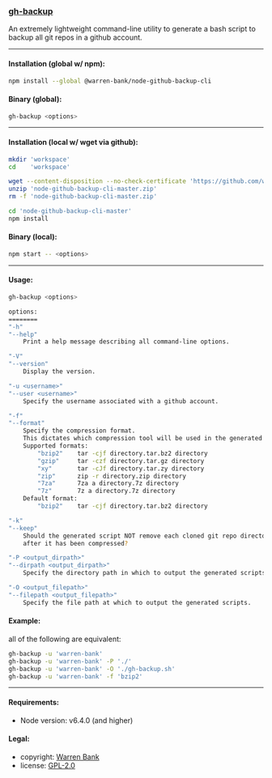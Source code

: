 ### [gh-backup](https://github.com/warren-bank/node-github-backup-cli)

An extremely lightweight command-line utility to generate a bash script to backup all git repos in a github account.

- - - -

#### Installation (global w/ npm):

```bash
npm install --global @warren-bank/node-github-backup-cli
```

#### Binary (global):

```bash
gh-backup <options>
```

- - - -

#### Installation (local w/ wget via github):

```bash
mkdir 'workspace'
cd    'workspace'

wget --content-disposition --no-check-certificate 'https://github.com/warren-bank/node-github-backup-cli/archive/master.zip'
unzip 'node-github-backup-cli-master.zip'
rm -f 'node-github-backup-cli-master.zip'

cd 'node-github-backup-cli-master'
npm install
```

#### Binary (local):

```bash
npm start -- <options>
```

- - - -

#### Usage:

```bash
gh-backup <options>

options:
========
"-h"
"--help"
    Print a help message describing all command-line options.

"-V"
"--version"
    Display the version.

"-u <username>"
"--user <username>"
    Specify the username associated with a github account.

"-f"
"--format"
    Specify the compression format.
    This dictates which compression tool will be used in the generated script.
    Supported formats:
        "bzip2"    tar -cjf directory.tar.bz2 directory
        "gzip"     tar -czf directory.tar.gz directory
        "xy"       tar -cJf directory.tar.zy directory
        "zip"      zip -r directory.zip directory
        "7za"      7za a directory.7z directory
        "7z"       7z a directory.7z directory
    Default format:
        "bzip2"    tar -cjf directory.tar.bz2 directory

"-k"
"--keep"
    Should the generated script NOT remove each cloned git repo directory
    after it has been compressed?

"-P <output_dirpath>"
"--dirpath <output_dirpath>"
    Specify the directory path in which to output the generated scripts.

"-O <output_filepath>"
"--filepath <output_filepath>"
    Specify the file path at which to output the generated scripts.
```

#### Example:

all of the following are equivalent:

```bash
gh-backup -u 'warren-bank'
gh-backup -u 'warren-bank' -P './'
gh-backup -u 'warren-bank' -O './gh-backup.sh'
gh-backup -u 'warren-bank' -f 'bzip2'
```

- - - -

#### Requirements:

* Node version: v6.4.0 (and higher)

#### Legal:

* copyright: [Warren Bank](https://github.com/warren-bank)
* license: [GPL-2.0](https://www.gnu.org/licenses/old-licenses/gpl-2.0.txt)
